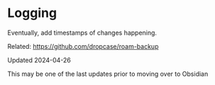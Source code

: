 # Logging

Eventually, add timestamps of changes happening.

Related: https://github.com/dropcase/roam-backup

Updated 2024-04-26

This may be one of the last updates prior to moving over to Obsidian
